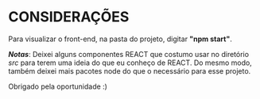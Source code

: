 
# CONSIDERAÇÕES

Para visualizar o front-end, na pasta do projeto, digitar **"npm start"**.

***Notas***: Deixei alguns componentes REACT que costumo usar no diretório *src* para terem uma ideia do que eu conheço de REACT.
Do mesmo modo, também deixei mais pacotes node do que o necessário para esse projeto.

Obrigado pela oportunidade :)
